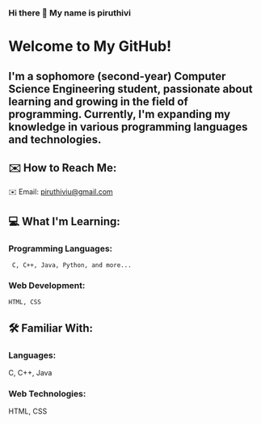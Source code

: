 ### Hi there 👋 My name is piruthivi
# Welcome to My GitHub!
##  I'm a sophomore (second-year) Computer Science Engineering student, passionate about learning and growing in the field of programming. Currently, I'm expanding my knowledge in various programming languages and technologies.


## ✉️ How to Reach Me:
✉️ Email: piruthiviu@gmail.com
## 💻 What I'm Learning:
 ### Programming Languages:  
     C, C++, Java, Python, and more...
### Web Development: 
    HTML, CSS

##  🛠️ Familiar With:
### Languages: 
   C, C++, Java
### Web Technologies:
   HTML, CSS           


